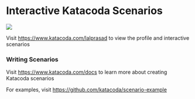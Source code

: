 # Interactive Katacoda Scenarios

[![](http://shields.katacoda.com/katacoda/lalprasad/count.svg)](https://www.katacoda.com/lalprasad "Get your profile on Katacoda.com")

Visit https://www.katacoda.com/lalprasad to view the profile and interactive scenarios

### Writing Scenarios
Visit https://www.katacoda.com/docs to learn more about creating Katacoda scenarios

For examples, visit https://github.com/katacoda/scenario-example
